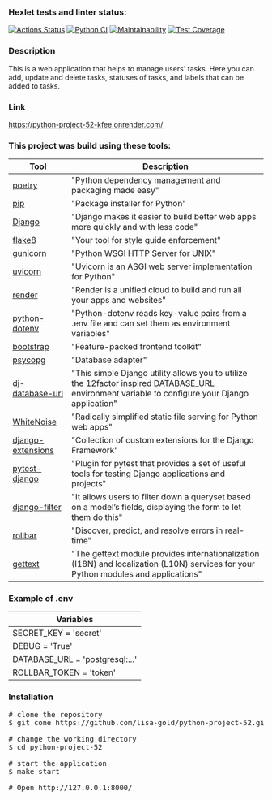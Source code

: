 ### Hexlet tests and linter status:
[![Actions Status](https://github.com/lisa-gold/python-project-52/actions/workflows/hexlet-check.yml/badge.svg)](https://github.com/lisa-gold/python-project-52/actions)
[![Python CI](https://github.com/lisa-gold/python-project-52/actions/workflows/pyci.yml/badge.svg)](https://github.com/lisa-gold/python-project-52/actions/workflows/pyci.yml)
[![Maintainability](https://api.codeclimate.com/v1/badges/96cb7230003f8dfa8d17/maintainability)](https://codeclimate.com/github/lisa-gold/python-project-52/maintainability)
[![Test Coverage](https://api.codeclimate.com/v1/badges/96cb7230003f8dfa8d17/test_coverage)](https://codeclimate.com/github/lisa-gold/python-project-52/test_coverage)

### Description
This is a web application that helps to manage users' tasks. Here you can add, update and delete tasks, statuses of tasks, and labels that can be added to tasks.

### Link 
https://python-project-52-kfee.onrender.com/

### This project was build using these tools:
| Tool                                                                        | Description                                             |
|-----------------------------------------------------------------------------|---------------------------------------------------------|
| [poetry](https://python-poetry.org/)                                        | "Python dependency management and packaging made easy"  |
| [pip](https://pypi.org/project/pip/)                                        | "Package installer for Python"                          |
| [Django](https://www.djangoproject.com/)                                    | "Django makes it easier to build better web apps more quickly and with less code" |
| [flake8](https://flake8.pycqa.org/)                                         | "Your tool for style guide enforcement" |
| [gunicorn](https://docs.gunicorn.org/en/stable/)                            | "Python WSGI HTTP Server for UNIX" |
| [uvicorn](https://www.uvicorn.org/)                                         | "Uvicorn is an ASGI web server implementation for Python" |
| [render](https://docs.render.com/)                                          | "Render is a unified cloud to build and run all your apps and websites" |
| [python-dotenv](https://pypi.org/project/python-dotenv/)                    | "Python-dotenv reads key-value pairs from a .env file and can set them as environment variables" |
| [bootstrap](https://getbootstrap.com/)                                      | "Feature-packed frontend toolkit" |
| [psycopg](https://www.psycopg.org/docs/index.html)                          | "Database adapter" |
| [dj-database-url](https://pypi.org/project/dj-database-url/)                | "This simple Django utility allows you to utilize the 12factor inspired DATABASE_URL environment variable to configure your Django application" |
| [WhiteNoise](https://whitenoise.readthedocs.io/en/stable/index.html)        | "Radically simplified static file serving for Python web apps" |
| [django-extensions](https://django-extensions.readthedocs.io/en/latest/)    | "Collection of custom extensions for the Django Framework" |
| [pytest-django](https://pytest-django.readthedocs.io/en/latest/)            | "Plugin for pytest that provides a set of useful tools for testing Django applications and projects" |
| [django-filter](https://django-filter.readthedocs.io/en/stable/)            | "It allows users to filter down a queryset based on a model’s fields, displaying the form to let them do this" |
| [rollbar](https://rollbar.com/)                                             | "Discover, predict, and resolve errors in real-time" |
| [gettext](https://docs.python.org/3/library/gettext.html)                   | "The gettext module provides internationalization (I18N) and localization (L10N) services for your Python modules and applications" |

### Example of .env
| Variables                      |
|-------------------------------|
| SECRET_KEY = 'secret'|
| DEBUG = 'True'|
| DATABASE_URL = 'postgresql:...'|
| ROLLBAR_TOKEN = 'token'|

### Installation
<pre>
# clone the repository
$ git cone https://github.com/lisa-gold/python-project-52.git

# change the working directory
$ cd python-project-52

# start the application
$ make start

# Open http://127.0.0.1:8000/
</pre>

